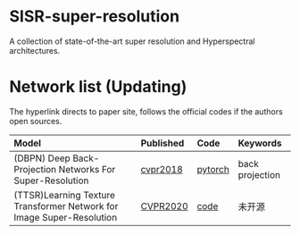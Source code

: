 # SISR-super-resolution
A collection of state-of-the-art super resolution and Hyperspectral architectures.

# Network list (Updating)
The hyperlink directs to paper site, follows the official codes if the authors open sources.

|Model |Published |Code|Keywords|
|:-----|:---------|:-----|:-------|
|(DBPN) Deep Back-Projection Networks For Super-Resolution| [cvpr2018](https://arxiv.org/abs/1803.02735)| [pytorch](https://github.com/alterzero/DBPN-Pytorch)|back projection|
|(TTSR)Learning Texture Transformer Network for Image Super-Resolution|[CVPR2020](http://openaccess.thecvf.com/content_CVPR_2020/papers/Yang_Learning_Texture_Transformer_Network_for_Image_Super-Resolution_CVPR_2020_paper.pdf)|[code](https://github.com/FuzhiYang/TTSR)|未开源|
